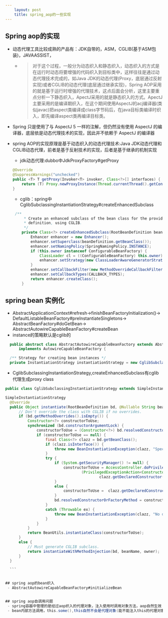 ```yaml
---
    layout: post
    title: spring_aop的一些实现
---
```


## Spring aop的实现
  - 动态代理工具比较成熟的产品有：JDK自带的，ASM，CGLIB(基于ASM包装)，JAVAASSIST， 
  
	-  > 对于这个过程，一般分为动态织入和静态织入，动态织入的方式是在运行时动态将要增强的代码织入到目标类中，这样往往是通过动态代理技术完成的，如Java JDK的动态代理(Proxy，底层通过反射实现)或者CGLIB的动态代理(底层通过继承实现)，Spring AOP采用的就是基于运行时增强的代理技术，这点后面会分析，这里主要重点分析一下静态织入，ApectJ采用的就是静态织入的方式。ApectJ主要采用的是编译期织入，在这个期间使用AspectJ的acj编译器(类似javac)把aspect类编译成class字节码后，在java目标类编译时织入，即先编译aspect类再编译目标类。

  - Spring 只是使用了与 AspectJ 5 一样的注解，但仍然没有使用 AspectJ 的编译器，底层依是动态代理技术的实现，因此并不依赖于 AspectJ 的编译器

  - spring AOP的实现原理是基于动态织入的动态代理技术:Java JDK动态代理和CGLIB动态代理，前者是基于反射技术的实现，后者是基于继承的机制实现  

    * jdk动态代理:dubbo中JdkProxyFactory#getProxy  

    ```java  
    @Override
    @SuppressWarnings("unchecked")
    public <T> T getProxy(Invoker<T> invoker, Class<?>[] interfaces) {
        return (T) Proxy.newProxyInstance(Thread.currentThread().getContextClassLoader(), interfaces, new InvokerInvocationHandler(invoker));
    }
    ```

    * cglib：spring中CglibSubclassingInstantiationStrategy#createEnhancedSubclass    

    ```java  
     /**
		 * Create an enhanced subclass of the bean class for the provided bean
		 * definition, using CGLIB.
		 */
		private Class<?> createEnhancedSubclass(RootBeanDefinition beanDefinition) {
			Enhancer enhancer = new Enhancer();
			enhancer.setSuperclass(beanDefinition.getBeanClass());
			enhancer.setNamingPolicy(SpringNamingPolicy.INSTANCE);
			if (this.owner instanceof ConfigurableBeanFactory) {
				ClassLoader cl = ((ConfigurableBeanFactory) this.owner).getBeanClassLoader();
				enhancer.setStrategy(new ClassLoaderAwareGeneratorStrategy(cl));
			}
			enhancer.setCallbackFilter(new MethodOverrideCallbackFilter(beanDefinition));
			enhancer.setCallbackTypes(CALLBACK_TYPES);
			return enhancer.createClass();
		}
    ```

## spring bean 实例化

  - AbstractApplicationContext#refresh->finishBeanFactoryInitialization()->   DefaultListableBeanFactory#preInstantiateSingletons-> AbstractBeanFactory#doGetBean-> AbstractAutowireCapableBeanFactory#createBean
  - instance的策略默认是cglib的  
  ```java
    public abstract class AbstractAutowireCapableBeanFactory extends AbstractBeanFactory
		implements AutowireCapableBeanFactory {

	/** Strategy for creating bean instances */
	private InstantiationStrategy instantiationStrategy = new CglibSubclassingInstantiationStrategy();

  ```

  - CglibSubclassingInstantiationStrategy,createEnhancedSubclass有cglib代理生成proxy class  

  ```java  
  public class CglibSubclassingInstantiationStrategy extends SimpleInstantiationStrategy;

  SimpleInstantiationStrategy
	@Override
	public Object instantiate(RootBeanDefinition bd, @Nullable String beanName, BeanFactory owner) {
		// Don't override the class with CGLIB if no overrides.
		if (bd.getMethodOverrides().isEmpty()) {
			Constructor<?> constructorToUse;
			synchronized (bd.constructorArgumentLock) {
				constructorToUse = (Constructor<?>) bd.resolvedConstructorOrFactoryMethod;
				if (constructorToUse == null) {
					final Class<?> clazz = bd.getBeanClass();
					if (clazz.isInterface()) {
						throw new BeanInstantiationException(clazz, "Specified class is an interface");
					}
					try {
						if (System.getSecurityManager() != null) {
							constructorToUse = AccessController.doPrivileged(
									(PrivilegedExceptionAction<Constructor<?>>) () ->
											clazz.getDeclaredConstructor());
						}
						else {
							constructorToUse =	clazz.getDeclaredConstructor();
						}
						bd.resolvedConstructorOrFactoryMethod = constructorToUse;
					}
					catch (Throwable ex) {
						throw new BeanInstantiationException(clazz, "No default constructor found", ex);
					}
				}
			}
			return BeanUtils.instantiateClass(constructorToUse);
		}
		else {
			// Must generate CGLIB subclass.
			return instantiateWithMethodInjection(bd, beanName, owner);
		}
	}

	```


## spring aop的bean织入
   - AbstractAutowireCapableBeanFactory#initializeBean


## spring aop自调用问题
   - spring容器中管理的是经过aop织入的代理对象，注入使用时调用对象方法，aop自然生效
   - bean内部方法调用，this.some(),this自然不会是代理对象(能不能注入this的代理对象或者直接直接从容器中取？这样应该就能解决这个自调用了)